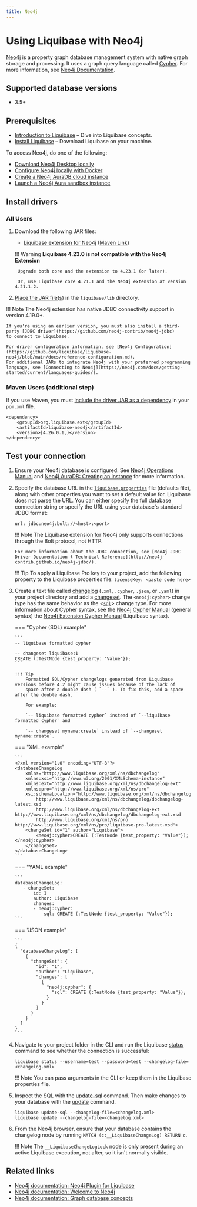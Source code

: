 ```yaml
---
title: Neo4j
---
```


# Using Liquibase with Neo4j

[Neo4j](https://neo4j.com/) is a property graph database management system with native graph storage and processing. It uses a graph query language called [Cypher](https://neo4j.com/docs/getting-started/cypher-intro/). For more information, see [Neo4j Documentation](https://neo4j.com/docs/).

## Supported database versions

*   3.5+

## Prerequisites

* [Introduction to Liquibase](https://docs.liquibase.com/concepts/introduction-to-liquibase.html) – Dive into Liquibase concepts.
* [Install Liquibase](https://docs.liquibase.com/start/install/home.html) – Download Liquibase on your machine.

To access Neo4j, do one of the following:

*   [Download Neo4j Desktop locally](https://neo4j.com/download/)
*   [Configure Neo4j locally with Docker](https://hub.docker.com/_/neo4j)
*   [Create a Neo4j AuraDB cloud instance](https://neo4j.com/cloud/platform/aura-graph-database/)
*   [Launch a Neo4j Aura sandbox instance](https://neo4j.com/sandbox/)

## Install drivers

### All Users

1. Download the following JAR files:
    * [Liquibase extension for Neo4j](https://github.com/liquibase/liquibase-neo4j/releases) ([Maven Link](https://mvnrepository.com/artifact/org.liquibase.ext/liquibase-neo4j))
    
    !!! Warning
        **Liquibase 4.23.0 is not compatible with the Neo4j Extension**
        
        Upgrade both core and the extension to 4.23.1 (or later).
        
        Or, use Liquibase core 4.21.1 and the Neo4j extension at version 4.21.1.2.

1. [Place the JAR file(s)](https://docs.liquibase.com/workflows/liquibase-community/adding-and-updating-liquibase-drivers.html) in the `liquibase/lib` directory.

!!! Note
    The Neo4j extension has native JDBC connectivity support in version 4.19.0+.
    
    If you're using an earlier version, you must also install a third-party [JDBC driver](https://github.com/neo4j-contrib/neo4j-jdbc) 
    to connect to Liquibase. 
    
    For driver configuration information, see [Neo4j Configuration](https://github.com/liquibase/liquibase-neo4j/blob/main/docs/reference-configuration.md). 
    For additional JARs to integrate Neo4j with your preferred programming language, see [Connecting to Neo4j](https://neo4j.com/docs/getting-started/current/languages-guides/).
    
### Maven Users (additional step)

If you use Maven, you must [include the driver JAR as a dependency](https://docs.liquibase.com/tools-integrations/maven/maven-pom-file.html) in your `pom.xml` file.

```
<dependency>
    <groupId>org.liquibase.ext</groupId>
    <artifactId>liquibase-neo4j</artifactId>
    <version>[4.26.0.1,)</version>
</dependency>
```

## Test your connection

1.  Ensure your Neo4j database is configured. See [Neo4j Operations Manual](https://neo4j.com/docs/operations-manual/current/) and [Neo4j AuraDB: Creating an instance](https://neo4j.com/docs/aura/auradb/getting-started/create-database/) for more information.
2.  Specify the database URL in the [`liquibase.properties`](https://docs.liquibase.com/concepts/connections/creating-config-properties.html) file (defaults file), along with other properties you want to set a default value for. Liquibase does not parse the URL. You can either specify the full database connection string or specify the URL using your database's standard JDBC format:

    ```
    url: jdbc:neo4j:bolt://<host>:<port>
    ```
      
    !!! Note
        The Liquibase extension for Neo4j only supports connections through the Bolt protocol, not HTTP.

        For more information about the JDBC connection, see [Neo4j JDBC Driver Documentation § Technical Reference](http://neo4j-contrib.github.io/neo4j-jdbc/).

    !!! Tip
         To apply a Liquibase Pro key to your project, add the following property to the Liquibase properties file: `licenseKey: <paste code here>`

3.  Create a text file called [changelog](https://docs.liquibase.com/concepts/changelogs/home.html) (`.xml`, `.cypher`, `.json`, or `.yaml`) in your project directory and add a [changeset](https://docs.liquibase.com/concepts/changelogs/changeset.html). The `<neo4j:cypher>` change type has the same behavior as the <[`sql`](https://docs.liquibase.com/change-types/sql.html)> change type. For more information about Cypher syntax, see the [Neo4j Cypher Manual](https://neo4j.com/docs/cypher-manual/current/introduction/) (general syntax) the [Neo4j Extension Cypher Manual](https://github.com/liquibase/liquibase-neo4j/blob/main/docs/reference-features.md) (Liquibase syntax).

    === "Cypher (SQL) example"

        ```
        -- liquibase formatted cypher
    
        -- changeset liquibase:1
        CREATE (:TestNode {test_property: "Value"});
        ```

        !!! Tip
            Formatted SQL/Cypher changelogs generated from Liquibase versions before 4.2 might cause issues because of the lack of 
            space after a double dash ( `--` ). To fix this, add a space after the double dash. 
            
            For example: 
            
            `-- liquibase formatted cypher` instead of `--liquibase formatted cypher` and 
           
            `-- changeset myname:create` instead of `--changeset myname:create`.

    === "XML example"

        ```
        <?xml version="1.0" encoding="UTF-8"?>
        <databaseChangeLog
            xmlns="http://www.liquibase.org/xml/ns/dbchangelog"
            xmlns:xsi="http://www.w3.org/2001/XMLSchema-instance"
            xmlns:ext="http://www.liquibase.org/xml/ns/dbchangelog-ext"
            xmlns:pro="http://www.liquibase.org/xml/ns/pro"
            xsi:schemaLocation="http://www.liquibase.org/xml/ns/dbchangelog
                http://www.liquibase.org/xml/ns/dbchangelog/dbchangelog-latest.xsd
                http://www.liquibase.org/xml/ns/dbchangelog-ext http://www.liquibase.org/xml/ns/dbchangelog/dbchangelog-ext.xsd
                http://www.liquibase.org/xml/ns/pro http://www.liquibase.org/xml/ns/pro/liquibase-pro-latest.xsd">
            <changeSet id="1" author="Liquibase">
                <neo4j:cypher>CREATE (:TestNode {test_property: "Value"});</neo4j:cypher>
            </changeSet>
        </databaseChangeLog>
        ```

    === "YAML example"

        ```
        databaseChangeLog:
           - changeSet:
               id: 1
               author: Liquibase
               changes:
               - neo4j:cypher:
                   sql: CREATE (:TestNode {test_property: "Value"});
        ```

    === "JSON example"

        ```
        {
          "databaseChangeLog": [
            {
              "changeSet": {
                "id": "1",
                "author": "Liquibase",
                "changes": [
                  {
                    "neo4j:cypher": {
                      "sql": CREATE (:TestNode {test_property: "Value"});
                    }
                  }
                ]
              }
            }
          ]
        }
        ```

4.  Navigate to your project folder in the CLI and run the Liquibase [status](https://docs.liquibase.com/commands/change-tracking/status.html) command to see whether the connection is successful:

    ```
    liquibase status --username=test --password=test --changelog-file=<changelog.xml>
    ```

    !!! Note
        You can pass arguments in the CLI or keep them in the Liquibase properties file.

5.  Inspect the SQL with the [update-sql](https://docs.liquibase.com/commands/update/update-sql.html) command. Then make changes to your database with the [update](https://docs.liquibase.com/commands/update/update.html) command.

    ```
    liquibase update-sql --changelog-file=<changelog.xml>
    liquibase update --changelog-file=<changelog.xml>
    ```

6.  From the Neo4j browser, ensure that your database contains the changelog node by running `MATCH (c:__LiquibaseChangeLog) RETURN c`.
    
    !!! Note
        The `__LiquibaseChangeLogLock` node is only present during an active Liquibase execution, not after, so it isn't normally visible.
    

## Related links

*   [Neo4j documentation: Neo4j Plugin for Liquibase](https://neo4j.com/labs/liquibase/docs/)
*   [Neo4j documentation: Welcome to Neo4j](https://neo4j.com/docs/getting-started/current/)
*   [Neo4j documentation: Graph database concepts](https://neo4j.com/docs/getting-started/current/appendix/graphdb-concepts/)